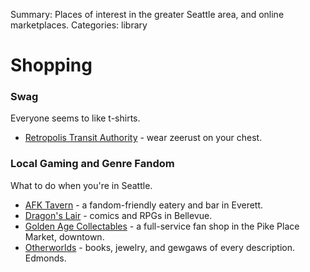Summary: Places of interest in the greater Seattle area, and online marketplaces.
Categories: library

# Shopping

### Swag

Everyone seems to like t-shirts.

* [Retropolis Transit Authority] - wear zeerust on your chest.

### Local Gaming and Genre Fandom

What to do when you're in Seattle.

* [AFK Tavern] - a fandom-friendly eatery and bar in Everett.
* [Dragon's Lair] - comics and RPGs in Bellevue.
* [Golden Age Collectables] - a full-service fan shop in the Pike Place Market, downtown.
* [Otherworlds] - books, jewelry, and gewgaws of every description. Edmonds.

[AFK Tavern]: http://www.afktavern.com/
[Dragon's Lair]: http://dlair.net/bellevue/
[Golden Age Collectables]: http://www.goldenagecollectables.com/
[Otherworlds]: http://www.otherworldsstore.com/
[Retropolis Transit Authority]: http://www.printfection.com/retro-future/Retropolis-T-Shirts-Page-1/_s_59947
